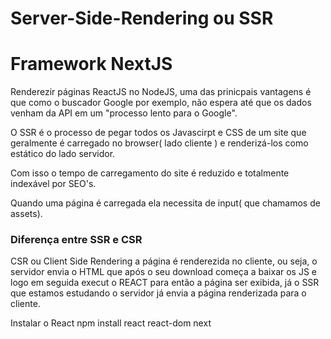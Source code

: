<h1>Server-Side-Rendering ou SSR</h1>
<h1>Framework NextJS</h1>
<p>
Renderezir páginas ReactJS no NodeJS, uma das prinicpais vantagens é que como o buscador Google por exemplo, não espera até que os dados venham da API em um "processo lento para o Google". </p>
<p>O SSR é o processo de pegar todos os Javascirpt e CSS de um site que geralmente é carregado no browser( lado cliente )
e renderizá-los como estático do lado servidor.</p>
<p>Com isso o tempo de carregamento do site é reduzido e totalmente indexável por SEO's.</p>
<p>Quando uma página é carregada ela necessita de input( que chamamos de assets).</p>
<h3>Diferença entre SSR e CSR</h3>
<p>CSR ou Client Side Rendering a página é renderezida no cliente, ou seja, o servidor envia o HTML que após o seu download
começa a baixar os JS e logo em seguida execut o REACT para então a página ser exibida, já o SSR que estamos estudando o servidor já envia a página renderizada para o cliente. </p>


<p>Instalar o React npm install react react-dom next</p>